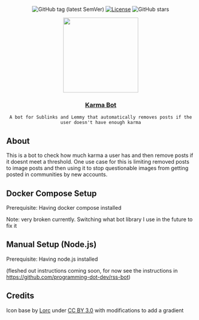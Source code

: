<div align="center">
  
![GitHub tag (latest SemVer)](https://img.shields.io/github/release/programming-dot-dev/karma-bot.svg?style=for-the-badge)
[![License](https://img.shields.io/github/license/programming-dot-dev/karma-bot.svg?style=for-the-badge)](LICENSE)
![GitHub stars](https://img.shields.io/github/stars/programming-dot-dev/karma-bot.svg?style=for-the-badge)

</div>
<div align="center">
  <img src="https://github.com/programming-dot-dev/karma-bot/assets/73616169/92b6c48d-6015-4ac3-9e60-96090bfd0508" width=200px height=200px></img>
  <h3 align="center"><a href="">Karma Bot</a></h3>
  <p align="center">

    A bot for Sublinks and Lemmy that automatically removes posts if the user doesn't have enough karma

  </p>
</div>

## About

This is a bot to check how much karma a user has and then remove posts if it doesnt meet a threshold. One use case for this is limiting removed posts to image posts and then using it to stop questionable images from getting posted in communities by new accounts.

## Docker Compose Setup

Prerequisite: Having docker compose installed

Note: very broken currently. Switching what bot library I use in the future to fix it

## Manual Setup (Node.js)

Prerequisite: Having node.js installed

(fleshed out instructions coming soon, for now see the instructions in https://github.com/programming-dot-dev/rss-bot)

## Credits

Icon base by [Lorc](https://lorcblog.blogspot.com/) under [CC BY 3.0](https://creativecommons.org/licenses/by/3.0/) with modifications to add a gradient
